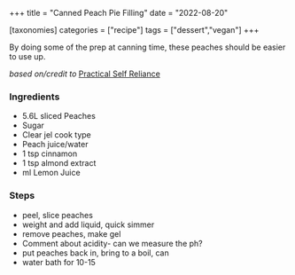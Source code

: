 +++
title = "Canned Peach Pie Filling"
date = "2022-08-20"

[taxonomies]
categories = ["recipe"]
tags = ["dessert","vegan"]
+++

By doing some of the prep at canning time, these peaches should be easier to use up.

<!-- more -->

_based on/credit to_ [Practical Self Reliance](https://practicalselfreliance.com/canning-peach-pie-filling/)

### Ingredients

- 5.6L sliced Peaches
- Sugar 
- Clear jel cook type
- Peach juice/water
- 1 tsp cinnamon
- 1 tsp almond extract
- ml Lemon Juice


### Steps

- peel, slice peaches
- weight and add liquid, quick simmer
- remove peaches, make gel
- Comment about acidity- can we measure the ph?
- put peaches back in, bring to a boil, can
- water bath for 10-15
